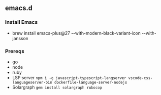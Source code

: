 ## emacs.d

### Install Emacs

* brew install emacs-plus@27 --with-modern-black-variant-icon --with-jansson

### Prereqs
* go
* node
* ruby
* LSP server `npm i -g javascript-typescript-langserver vscode-css-languageserver-bin dockerfile-language-server-nodejs`
* Solargraph `gem install solargraph rubocop`
